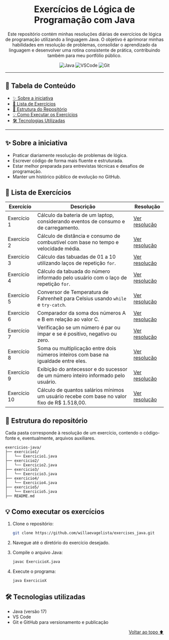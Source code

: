 <div align='center' id='topo'/>

# Exercícios de Lógica de Programação com Java

Este repositório contém minhas resoluções diárias de exercícios de lógica de programação utilizando a linguagem Java. O objetivo é aprimorar minhas habilidades em resolução de problemas, consolidar o aprendizado da linguagem e desenvolver uma rotina consistente de prática, contribuindo também para meu portfólio público.

</div>

<div align='center'/>

  ![Java](https://a11ybadges.com/badge?logo=java)
  ![VSCode](https://a11ybadges.com/badge?text=VSCode&badgeColor=purple)
  ![Git](https://a11ybadges.com/badge?logo=git)

</div>

******

## 📖 Tabela de Conteúdo
- [✨ Sobre a iniciativa](#sobreIniciativa)
- [📝 Lista de Exercícios](#listaDeExercicios)
- [📂 Estrutura do Repositório](#estruturaDoRepositório)
- [💡 Como Executar os Exercícios](#executarExercicios)
- [🛠️ Tecnologias Utilizadas](#tecnologiasUtilizadas)

---

<div id='sobreIniciativa'/> 
  
## ✨ Sobre a iniciativa

- Praticar diariamente resolução de problemas de lógica.
- Escrever código de forma mais fluente e estruturada.
- Estar melhor preparada para entrevistas técnicas e desafios de programação.
- Manter um histórico público de evolução no GitHub.

<div id='listaDeExercicios'/> 
  
## 📝 Lista de Exercícios

| Exercício | Descrição | Resolução |
|-----------|-----------|-----------|
| Exercício 1 | Cálculo da bateria de um laptop, considerando eventos de consumo e de carregamento. | [Ver resolução](src/javaExercicios/Exercicio01.java) |
| Exercício 2 | Cálculo de distância e consumo de combustível com base no tempo e velocidade média. | [Ver resolução](src/javaExercicios/Exercicio02.java) |
| Exercício 3 | Cálculo das tabuadas de 01 a 10 utilizando laços de repetição `for`. | [Ver resolução](src/javaExercicios/Exercicio03.java) |
| Exercício 4 | Cálculo da tabuada do número informado pelo usuário com o laço de repetição `for`. | [Ver resolução](src/javaExercicios/Exercicio04.java) |
| Exercício 5 | Conversor de Temperatura de Fahrenheit para Celsius usando `while` e `try-catch`. | [Ver resolução](src/javaExercicios/Exercicio05.java) |
| Exercício 6 | Comparador da soma dos números A e B em relação ao valor C. | [Ver resolução](src/javaExercicios/Exercicio06.java) |
| Exercício 7 | Verificação se um número é par ou ímpar e se é positivo, negativo ou zero. | [Ver resolução](src/javaExercicios/Exercicio07.java) |
| Exercício 8 | Soma ou multiplicação entre dois números inteiros com base na igualdade entre eles. | [Ver resolução](src/javaExercicios/Exercicio08.java) |
| Exercício 9 | Exibição do antecessor e do sucessor de um número inteiro informado pelo usuário. | [Ver resolução](src/javaExercicios/Exercicio09.java) |
| Exercício 10 | Cálculo de quantos salários mínimos um usuário recebe com base no valor fixo de R$ 1.518,00. | [Ver resolução](src/javaExercicios/Exercicio10.java) |

<div id='estruturaDoRepositório'/> 

## 📂 Estrutura do repositório

Cada pasta corresponde à resolução de um exercício, contendo o código-fonte e, eventualmente, arquivos auxiliares.

```
exercicios-java/
├── exercicio1/
│   └── Exercicio1.java
├── exercicio2/
│   └── Exercicio2.java
├── exercicio3/
│   └── Exercicio3.java
├── exercicio4/
│   └── Exercicio4.java
├── exercicio5/
│   └── Exercicio5.java
├── README.md
```

<div id='executarExercicios'/> 

## 💡 Como executar os exercícios

1. Clone o repositório:
   ```bash
   git clone https://github.com/willaevagelista/exercises_java.git

2. Navegue até o diretório do exercício desejado.

3. Compile o arquivo Java:

   ```bash
   javac ExercicioX.java

4. Execute o programa:

   ```bash
   java ExercicioX

<div id='tecnologiasUtilizadas'/> 

## 🛠️ Tecnologias utilizadas

- Java (versão 17)
- VS Code
- Git e GitHub para versionamento e publicação

<div align='right'>
  
  [Voltar ao topo ⬆️](#topo)

</div>
